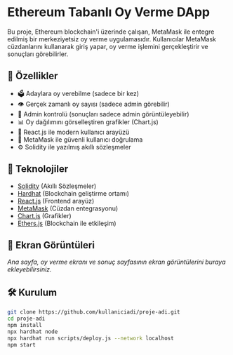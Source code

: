 # Ethereum Tabanlı Oy Verme DApp

Bu proje, Ethereum blockchain'i üzerinde çalışan, MetaMask ile entegre edilmiş bir merkeziyetsiz oy verme uygulamasıdır. Kullanıcılar MetaMask cüzdanlarını kullanarak giriş yapar, oy verme işlemini gerçekleştirir ve sonuçları görebilirler.

## 🚀 Özellikler

- 🗳️ Adaylara oy verebilme (sadece bir kez)
- 👁️ Gerçek zamanlı oy sayısı (sadece admin görebilir)
- 👮 Admin kontrolü (sonuçları sadece admin görüntüleyebilir)
- 📊 Oy dağılımını görselleştiren grafikler (Chart.js)
- 💼 React.js ile modern kullanıcı arayüzü
- 🔐 MetaMask ile güvenli kullanıcı doğrulama
- ⚙️ Solidity ile yazılmış akıllı sözleşmeler

## 🧱 Teknolojiler

- [Solidity](https://soliditylang.org/) (Akıllı Sözleşmeler)
- [Hardhat](https://hardhat.org/) (Blockchain geliştirme ortamı)
- [React.js](https://reactjs.org/) (Frontend arayüz)
- [MetaMask](https://metamask.io/) (Cüzdan entegrasyonu)
- [Chart.js](https://www.chartjs.org/) (Grafikler)
- [Ethers.js](https://docs.ethers.org/) (Blockchain ile etkileşim)

## 📸 Ekran Görüntüleri

_Ana sayfa, oy verme ekranı ve sonuç sayfasının ekran görüntülerini buraya ekleyebilirsiniz._

## 🛠️ Kurulum

```bash
git clone https://github.com/kullaniciadi/proje-adi.git
cd proje-adi
npm install
npx hardhat node
npx hardhat run scripts/deploy.js --network localhost
npm start
